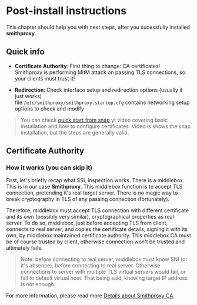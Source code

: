 
# Post-install instructions

This chapter should help you with next steps, after you sucessfully installed **smithproxy**.

## Quick info

- **Certificate Authority**: First thing to change: CA certificates!  
  Smithproxy is performing MitM attack on passing TLS connections, so your clients must trust it!
  
- **Redirection**: Check interface setup and redirection options (usually it just works)  
  file `/etc/smithproxy/smithproxy.startup.cfg` contains networking setup options to check and modify
  
> You can check [quick start from snap](https://www.youtube.com/watch?v=_uhKHmmKFL8) yt video covering basic installation and how to configure certificates. Video is shows the snap installation, but the steps are generally valid.


## Certificate Authority

### How it works (you can skip it)

First, let's briefly recap what SSL inspection works. There is a middlebox. This is in our case **Smithproxy**. This middlebox function is to accept TLS connection, pretending it's real target server. There is no magic way to break cryptography in TLS of any passing connection (fortunately).

Therefore, middlebox must accept TLS connection with different certificate and its own (possibly very similar), cryptographical properties as real server. To do so, middlebox, just before accepting TLS from client, connects to real server, and copies the certificate details, signing it with its own, by middlebox maintained certificate authority. This middlebox CA must be of course trusted by client, otherwise connection won't be trusted and ultimately fails.

> Note: before connecting to real server, middlebox must know SNI (or it's absence), before connecting to real server. Otherwise connections to server with multiple TLS virtual servers would fail, or fall to default virtual host. That being said, knowing target IP address is not enough.

For more information, please read more [Details about Smithproxy CA](/ca_generate).